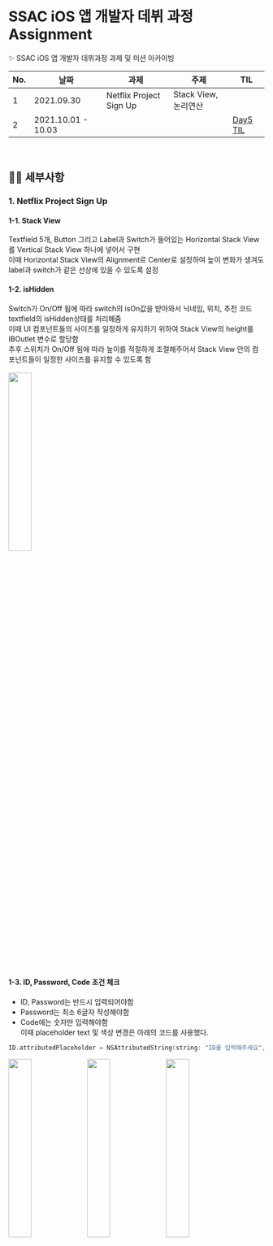 # SSAC iOS 앱 개발자 데뷔 과정 Assignment 
✨ SSAC iOS 앱 개발자 데뷔과정 과제 및 미션 아카이빙

No. | 날짜 | 과제 | 주제 | TIL
------------ | ------------- | ------------- | ------------- | -------------
1 | 2021.09.30 | Netflix Project Sign Up | Stack View, 논리연산  
2 | 2021.10.01 - 10.03 |  | | [Day5 TIL](https://velog.io/@hope1053/SSACiOSDay-5-TIL)

<br>

## 👩‍💻 세부사항
### 1. Netflix Project Sign Up
#### 1-1. Stack View  
Textfield 5개, Button 그리고 Label과 Switch가 들어있는 Horizontal Stack View를 Vertical Stack View 하나에 넣어서 구현  
이때 Horizontal Stack View의 Alignment르 Center로 설정하여 높이 변화가 생겨도 label과 switch가 같은 선상에 있을 수 있도록 설정  
#### 1-2. isHidden
Switch가 On/Off 됨에 따라 switch의 isOn값을 받아와서 닉네임, 위치, 추천 코드 textfield의 isHidden상태를 처리해줌  
이때 UI 컴포넌트들의 사이즈를 일정하게 유지하기 위하여 Stack View의 height를 IBOutlet 변수로 할당함  
추후 스위치가 On/Off 됨에 따라 높이를 적절하게 조절해주어서 Stack View 안의 컴포넌트들이 일정한 사이즈를 유지할 수 있도록 함  
<br>
<img src = "https://user-images.githubusercontent.com/22907483/135413960-985858af-9400-4d6e-829a-ff3614e368f9.gif" width="30%">
#### 1-3. ID, Password, Code 조건 체크
- ID, Password는 반드시 입력되어야함
- Password는 최소 6글자 작성해야함
- Code에는 숫자만 입력해야함  
이때 placeholder text 및 색상 변경은 아래의 코드를 사용했다.
```swift
ID.attributedPlaceholder = NSAttributedString(string: "ID를 입력해주세요", attributes: [.foregroundColor: UIColor.red])
```
<img src = "https://user-images.githubusercontent.com/22907483/135418793-c637a5ba-f2bf-401f-b851-078059f73d1d.PNG" width="30%"> <img src = "https://user-images.githubusercontent.com/22907483/135418769-5b463a52-4900-4e77-8095-a9dfbd4ec262.PNG" width="30%"> <img src = "https://user-images.githubusercontent.com/22907483/135418786-484412e7-da08-4612-818c-67970455a7b4.PNG" width="30%">
